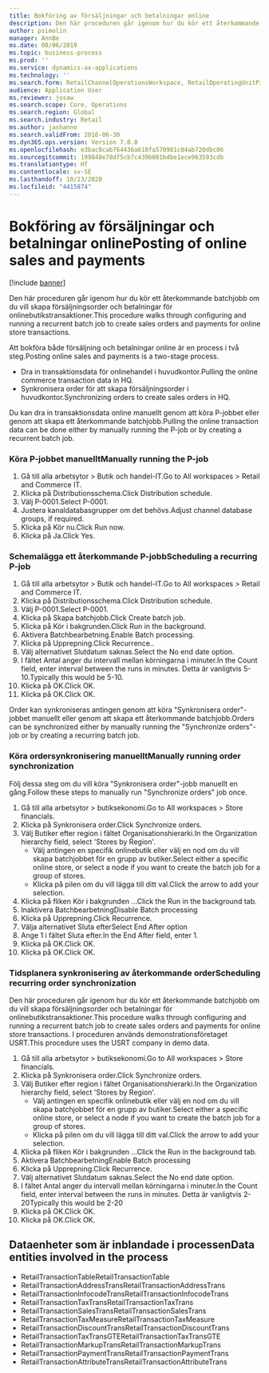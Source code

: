 ```yaml
---
title: Bokföring av försäljningar och betalningar online
description: Den här proceduren går igenom hur du kör ett återkommande batchjobb om du vill skapa försäljningsorder och betalningar för onlinebutikstransaktioner.
author: psimolin
manager: AnnBe
ms.date: 08/06/2019
ms.topic: business-process
ms.prod: ''
ms.service: dynamics-ax-applications
ms.technology: ''
ms.search.form: RetailChannelOperationsWorkspace, RetailOperatingUnitPicker, SysRecurrence
audience: Application User
ms.reviewer: josaw
ms.search.scope: Core, Operations
ms.search.region: Global
ms.search.industry: Retail
ms.author: jashanno
ms.search.validFrom: 2016-06-30
ms.dyn365.ops.version: Version 7.0.0
ms.openlocfilehash: e3bac0cab764436a618fa570901c84ab720dbc86
ms.sourcegitcommit: 199848e78df5cb7c439b001bdbe1ece963593cdb
ms.translationtype: HT
ms.contentlocale: sv-SE
ms.lasthandoff: 10/13/2020
ms.locfileid: "4415874"
---
```

# <a name="posting-of-online-sales-and-payments"></a><span data-ttu-id="c9a89-103">Bokföring av försäljningar och betalningar online</span><span class="sxs-lookup"><span data-stu-id="c9a89-103">Posting of online sales and payments</span></span>

[!include [banner](../includes/banner.md)]

<span data-ttu-id="c9a89-104">Den här proceduren går igenom hur du kör ett återkommande batchjobb om du vill skapa försäljningsorder och betalningar för onlinebutikstransaktioner.</span><span class="sxs-lookup"><span data-stu-id="c9a89-104">This procedure walks through configuring and running a recurrent batch job to create sales orders and payments for online store transactions.</span></span>

<span data-ttu-id="c9a89-105">Att bokföra både försäljning och betalningar online är en process i två steg.</span><span class="sxs-lookup"><span data-stu-id="c9a89-105">Posting online sales and payments is a two-stage process.</span></span>

- <span data-ttu-id="c9a89-106">Dra in transaktionsdata för onlinehandel i huvudkontor.</span><span class="sxs-lookup"><span data-stu-id="c9a89-106">Pulling the online commerce transaction data in HQ.</span></span>
- <span data-ttu-id="c9a89-107">Synkronisera order för att skapa försäljningsorder i huvudkontor.</span><span class="sxs-lookup"><span data-stu-id="c9a89-107">Synchronizing orders to create sales orders in HQ.</span></span>

<span data-ttu-id="c9a89-108">Du kan dra in transaktionsdata online manuellt genom att köra P-jobbet eller genom att skapa ett återkommande batchjobb.</span><span class="sxs-lookup"><span data-stu-id="c9a89-108">Pulling the online transaction data can be done either by manually running the P-job or by creating a recurrent batch job.</span></span>

### <a name="manually-running-the-p-job"></a><span data-ttu-id="c9a89-109">Köra P-jobbet manuellt</span><span class="sxs-lookup"><span data-stu-id="c9a89-109">Manually running the P-job</span></span>

1. <span data-ttu-id="c9a89-110">Gå till alla arbetsytor > Butik och handel-IT.</span><span class="sxs-lookup"><span data-stu-id="c9a89-110">Go to All workspaces > Retail and Commerce IT.</span></span>
2. <span data-ttu-id="c9a89-111">Klicka på Distributionsschema.</span><span class="sxs-lookup"><span data-stu-id="c9a89-111">Click Distribution schedule.</span></span>
3. <span data-ttu-id="c9a89-112">Välj P-0001.</span><span class="sxs-lookup"><span data-stu-id="c9a89-112">Select P-0001.</span></span>
4. <span data-ttu-id="c9a89-113">Justera kanaldatabasgrupper om det behövs.</span><span class="sxs-lookup"><span data-stu-id="c9a89-113">Adjust channel database groups, if required.</span></span>
5. <span data-ttu-id="c9a89-114">Klicka på Kör nu.</span><span class="sxs-lookup"><span data-stu-id="c9a89-114">Click Run now.</span></span>
6. <span data-ttu-id="c9a89-115">Klicka på Ja.</span><span class="sxs-lookup"><span data-stu-id="c9a89-115">Click Yes.</span></span>

### <a name="scheduling-a-recurring-p-job"></a><span data-ttu-id="c9a89-116">Schemalägga ett återkommande P-jobb</span><span class="sxs-lookup"><span data-stu-id="c9a89-116">Scheduling a recurring P-job</span></span>

1. <span data-ttu-id="c9a89-117">Gå till alla arbetsytor > Butik och handel-IT.</span><span class="sxs-lookup"><span data-stu-id="c9a89-117">Go to All workspaces > Retail and Commerce IT.</span></span>
2. <span data-ttu-id="c9a89-118">Klicka på Distributionsschema.</span><span class="sxs-lookup"><span data-stu-id="c9a89-118">Click Distribution schedule.</span></span>
3. <span data-ttu-id="c9a89-119">Välj P-0001.</span><span class="sxs-lookup"><span data-stu-id="c9a89-119">Select P-0001.</span></span>
4. <span data-ttu-id="c9a89-120">Klicka på Skapa batchjobb.</span><span class="sxs-lookup"><span data-stu-id="c9a89-120">Click Create batch job.</span></span>
5. <span data-ttu-id="c9a89-121">Klicka på Kör i bakgrunden.</span><span class="sxs-lookup"><span data-stu-id="c9a89-121">Click Run in the background.</span></span>
5. <span data-ttu-id="c9a89-122">Aktivera Batchbearbetning.</span><span class="sxs-lookup"><span data-stu-id="c9a89-122">Enable Batch processing.</span></span>
6. <span data-ttu-id="c9a89-123">Klicka på Upprepning.</span><span class="sxs-lookup"><span data-stu-id="c9a89-123">Click Recurrence..</span></span>
7. <span data-ttu-id="c9a89-124">Välj alternativet Slutdatum saknas.</span><span class="sxs-lookup"><span data-stu-id="c9a89-124">Select the No end date option.</span></span>
8. <span data-ttu-id="c9a89-125">I fältet Antal anger du intervall mellan körningarna i minuter.</span><span class="sxs-lookup"><span data-stu-id="c9a89-125">In the Count field, enter interval between the runs in minutes.</span></span> <span data-ttu-id="c9a89-126">Detta är vanligtvis 5-10.</span><span class="sxs-lookup"><span data-stu-id="c9a89-126">Typically this would be 5-10.</span></span>
9. <span data-ttu-id="c9a89-127">Klicka på OK.</span><span class="sxs-lookup"><span data-stu-id="c9a89-127">Click OK.</span></span>
10. <span data-ttu-id="c9a89-128">Klicka på OK.</span><span class="sxs-lookup"><span data-stu-id="c9a89-128">Click OK.</span></span>

<span data-ttu-id="c9a89-129">Order kan synkroniseras antingen genom att köra "Synkronisera order"-jobbet manuellt eller genom att skapa ett återkommande batchjobb.</span><span class="sxs-lookup"><span data-stu-id="c9a89-129">Orders can be synchronized either by manually running the "Synchronize orders"-job or by creating a recurring batch job.</span></span>

### <a name="manually-running-order-synchronization"></a><span data-ttu-id="c9a89-130">Köra ordersynkronisering manuellt</span><span class="sxs-lookup"><span data-stu-id="c9a89-130">Manually running order synchronization</span></span> 

<span data-ttu-id="c9a89-131">Följ dessa steg om du vill köra "Synkronisera order"-jobb manuellt en gång.</span><span class="sxs-lookup"><span data-stu-id="c9a89-131">Follow these steps to manually run "Synchronize orders" job once.</span></span>

1. <span data-ttu-id="c9a89-132">Gå till alla arbetsytor > butiksekonomi.</span><span class="sxs-lookup"><span data-stu-id="c9a89-132">Go to All workspaces > Store financials.</span></span>
2. <span data-ttu-id="c9a89-133">Klicka på Synkronisera order.</span><span class="sxs-lookup"><span data-stu-id="c9a89-133">Click Synchronize orders.</span></span>
3. <span data-ttu-id="c9a89-134">Välj Butiker efter region i fältet Organisationshierarki.</span><span class="sxs-lookup"><span data-stu-id="c9a89-134">In the Organization hierarchy field, select 'Stores by Region'.</span></span>
    * <span data-ttu-id="c9a89-135">Välj antingen en specifik onlinebutik eller välj en nod om du vill skapa batchjobbet för en grupp av butiker.</span><span class="sxs-lookup"><span data-stu-id="c9a89-135">Select either a specific online store, or select a node if you want to create the batch job for a group of stores.</span></span>  
    * <span data-ttu-id="c9a89-136">Klicka på pilen om du vill lägga till ditt val.</span><span class="sxs-lookup"><span data-stu-id="c9a89-136">Click the arrow to add your selection.</span></span>  
4. <span data-ttu-id="c9a89-137">Klicka på fliken Kör i bakgrunden ...</span><span class="sxs-lookup"><span data-stu-id="c9a89-137">Click the Run in the background tab.</span></span>
5. <span data-ttu-id="c9a89-138">Inaktivera Batchbearbetning</span><span class="sxs-lookup"><span data-stu-id="c9a89-138">Disable Batch processing</span></span>
6. <span data-ttu-id="c9a89-139">Klicka på Upprepning.</span><span class="sxs-lookup"><span data-stu-id="c9a89-139">Click Recurrence.</span></span>
7. <span data-ttu-id="c9a89-140">Välja alternativet Sluta efter</span><span class="sxs-lookup"><span data-stu-id="c9a89-140">Select End After option</span></span>
8. <span data-ttu-id="c9a89-141">Ange 1 i fältet Sluta efter.</span><span class="sxs-lookup"><span data-stu-id="c9a89-141">In the End After field, enter 1.</span></span>
9. <span data-ttu-id="c9a89-142">Klicka på OK.</span><span class="sxs-lookup"><span data-stu-id="c9a89-142">Click OK.</span></span>
10. <span data-ttu-id="c9a89-143">Klicka på OK.</span><span class="sxs-lookup"><span data-stu-id="c9a89-143">Click OK.</span></span>

### <a name="scheduling-recurring-order-synchronization"></a><span data-ttu-id="c9a89-144">Tidsplanera synkronisering av återkommande order</span><span class="sxs-lookup"><span data-stu-id="c9a89-144">Scheduling recurring order synchronization</span></span>

<span data-ttu-id="c9a89-145">Den här proceduren går igenom hur du kör ett återkommande batchjobb om du vill skapa försäljningsorder och betalningar för onlinebutikstransaktioner.</span><span class="sxs-lookup"><span data-stu-id="c9a89-145">This procedure walks through configuring and running a recurrent batch job to create sales orders and payments for online store transactions.</span></span> <span data-ttu-id="c9a89-146">I proceduren används demonstrationsföretaget USRT.</span><span class="sxs-lookup"><span data-stu-id="c9a89-146">This procedure uses the USRT company in demo data.</span></span>

1. <span data-ttu-id="c9a89-147">Gå till alla arbetsytor > butiksekonomi.</span><span class="sxs-lookup"><span data-stu-id="c9a89-147">Go to All workspaces > Store financials.</span></span>
2. <span data-ttu-id="c9a89-148">Klicka på Synkronisera order.</span><span class="sxs-lookup"><span data-stu-id="c9a89-148">Click Synchronize orders.</span></span>
3. <span data-ttu-id="c9a89-149">Välj Butiker efter region i fältet Organisationshierarki.</span><span class="sxs-lookup"><span data-stu-id="c9a89-149">In the Organization hierarchy field, select 'Stores by Region'.</span></span>
    * <span data-ttu-id="c9a89-150">Välj antingen en specifik onlinebutik eller välj en nod om du vill skapa batchjobbet för en grupp av butiker.</span><span class="sxs-lookup"><span data-stu-id="c9a89-150">Select either a specific online store, or select a node if you want to create the batch job for a group of stores.</span></span>  
    * <span data-ttu-id="c9a89-151">Klicka på pilen om du vill lägga till ditt val.</span><span class="sxs-lookup"><span data-stu-id="c9a89-151">Click the arrow to add your selection.</span></span>  
4. <span data-ttu-id="c9a89-152">Klicka på fliken Kör i bakgrunden ...</span><span class="sxs-lookup"><span data-stu-id="c9a89-152">Click the Run in the background tab.</span></span>
5. <span data-ttu-id="c9a89-153">Aktivera Batchbearbetning</span><span class="sxs-lookup"><span data-stu-id="c9a89-153">Enable Batch processing</span></span>
6. <span data-ttu-id="c9a89-154">Klicka på Upprepning.</span><span class="sxs-lookup"><span data-stu-id="c9a89-154">Click Recurrence.</span></span>
7. <span data-ttu-id="c9a89-155">Välj alternativet Slutdatum saknas.</span><span class="sxs-lookup"><span data-stu-id="c9a89-155">Select the No end date option.</span></span>
8. <span data-ttu-id="c9a89-156">I fältet Antal anger du intervall mellan körningarna i minuter.</span><span class="sxs-lookup"><span data-stu-id="c9a89-156">In the Count field, enter interval between the runs in minutes.</span></span> <span data-ttu-id="c9a89-157">Detta är vanligtvis 2-20</span><span class="sxs-lookup"><span data-stu-id="c9a89-157">Typically this would be 2-20</span></span>
9. <span data-ttu-id="c9a89-158">Klicka på OK.</span><span class="sxs-lookup"><span data-stu-id="c9a89-158">Click OK.</span></span>
10. <span data-ttu-id="c9a89-159">Klicka på OK.</span><span class="sxs-lookup"><span data-stu-id="c9a89-159">Click OK.</span></span>

## <a name="data-entities-involved-in-the-process"></a><span data-ttu-id="c9a89-160">Dataenheter som är inblandade i processen</span><span class="sxs-lookup"><span data-stu-id="c9a89-160">Data entities involved in the process</span></span>

- <span data-ttu-id="c9a89-161">RetailTransactionTable</span><span class="sxs-lookup"><span data-stu-id="c9a89-161">RetailTransactionTable</span></span>
- <span data-ttu-id="c9a89-162">RetailTransactionAddressTrans</span><span class="sxs-lookup"><span data-stu-id="c9a89-162">RetailTransactionAddressTrans</span></span>
- <span data-ttu-id="c9a89-163">RetailTransactionInfocodeTrans</span><span class="sxs-lookup"><span data-stu-id="c9a89-163">RetailTransactionInfocodeTrans</span></span>
- <span data-ttu-id="c9a89-164">RetailTransactionTaxTrans</span><span class="sxs-lookup"><span data-stu-id="c9a89-164">RetailTransactionTaxTrans</span></span>
- <span data-ttu-id="c9a89-165">RetailTransactionSalesTrans</span><span class="sxs-lookup"><span data-stu-id="c9a89-165">RetailTransactionSalesTrans</span></span>
- <span data-ttu-id="c9a89-166">RetailTransactionTaxMeasure</span><span class="sxs-lookup"><span data-stu-id="c9a89-166">RetailTransactionTaxMeasure</span></span>
- <span data-ttu-id="c9a89-167">RetailTransactionDiscountTrans</span><span class="sxs-lookup"><span data-stu-id="c9a89-167">RetailTransactionDiscountTrans</span></span>
- <span data-ttu-id="c9a89-168">RetailTransactionTaxTransGTE</span><span class="sxs-lookup"><span data-stu-id="c9a89-168">RetailTransactionTaxTransGTE</span></span>
- <span data-ttu-id="c9a89-169">RetailTransactionMarkupTrans</span><span class="sxs-lookup"><span data-stu-id="c9a89-169">RetailTransactionMarkupTrans</span></span>
- <span data-ttu-id="c9a89-170">RetailTransactionPaymentTrans</span><span class="sxs-lookup"><span data-stu-id="c9a89-170">RetailTransactionPaymentTrans</span></span>
- <span data-ttu-id="c9a89-171">RetailTransactionAttributeTrans</span><span class="sxs-lookup"><span data-stu-id="c9a89-171">RetailTransactionAttributeTrans</span></span>
